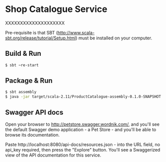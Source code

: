 Shop Catalogue Service
===========================

XXXXXXXXXXXXXXXXXXXX

Pre-requisite is that SBT (http://www.scala-sbt.org/release/tutorial/Setup.html) must be installed on your computer.

## Build & Run ##

```sh
$ sbt ~re-start
```

## Package & Run ##

```sh
$ sbt assembly
$ java -jar target/scala-2.11/ProductCatalogue-assembly-0.1.0-SNAPSHOT.jar
```

## Swagger API docs ##

Open your browser to http://petstore.swagger.wordnik.com/, and you'll see the default Swagger demo application - a Pet Store - and you'll be able to browse its documentation. 

Paste http://localhost:8080/api-docs/resources.json - into the URL field, no api_key required, then press the "Explore" button. You'll see a Swaggerized view of the API documentation for this service.
